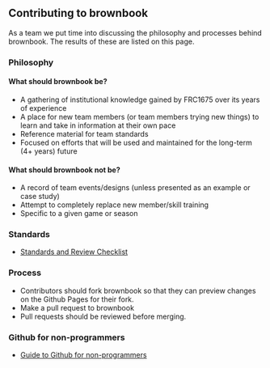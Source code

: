 ## Contributing to brownbook

As a team we put time into discussing the philosophy and processes behind brownbook. The results of these are listed on this page.

### Philosophy

#### What should brownbook be?
* A gathering of institutional knowledge gained by FRC1675 over its years of experience
* A place for new team members (or team members trying new things) to learn and take in information at their own pace
* Reference material for team standards
* Focused on efforts that will be used and maintained for the long-term (4+ years) future

#### What should brownbook not be?
* A record of team events/designs (unless presented as an example or case study)
* Attempt to completely replace new member/skill training
* Specific to a given game or season

### Standards
* [Standards and Review Checklist](standards.md)

### Process
* Contributors should fork brownbook so that they can preview changes on the Github Pages for their fork.
* Make a pull request to brownbook
* Pull requests should be reviewed before merging.

### Github for non-programmers
* [Guide to Github for non-programmers](github-guide.md)

